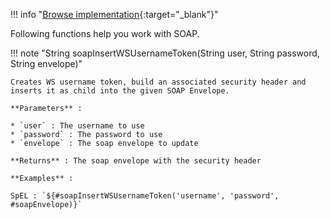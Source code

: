 !!! info "[Browse implementation](https://github.com/chutney-testing/chutney/blob/main/chutney/action-impl/src/main/java/com/chutneytesting/action/function/SoapFunction.java){:target="_blank"}"

Following functions help you work with SOAP.

!!! note "String soapInsertWSUsernameToken(String user, String password, String envelope)"

    Creates WS username token, build an associated security header and inserts it as child into the given SOAP Envelope.

    **Parameters** :

    * `user` : The username to use
    * `password` : The password to use
    * `envelope` : The soap envelope to update

    **Returns** : The soap envelope with the security header

    **Examples** :

    SpEL : `${#soapInsertWSUsernameToken('username', 'password', #soapEnvelope)}`
